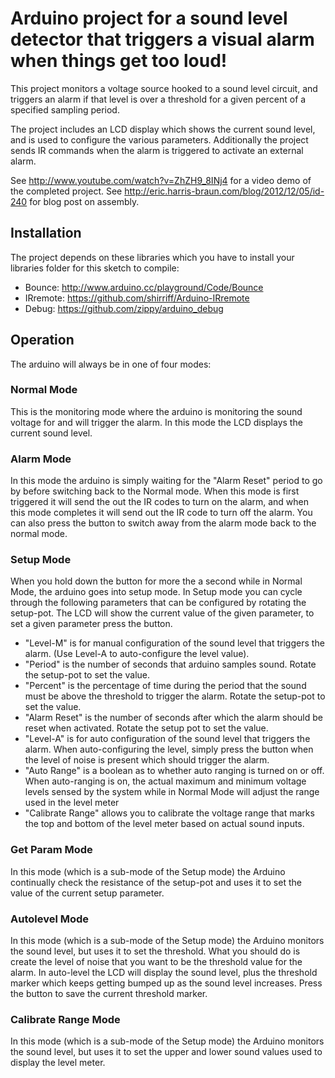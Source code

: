 # Arduino project for a sound level detector that triggers a visual alarm when things get too loud!

This project monitors a voltage source hooked to a sound level circuit, and triggers an alarm if that level is over a threshold for a given percent of a specified sampling period.

The project includes an LCD display which shows the current sound level, and is used to configure the various parameters.  Additionally the project sends IR commands when the alarm is triggered to activate an external alarm.

See http://www.youtube.com/watch?v=ZhZH9_8INj4 for a video demo of the completed project.
See http://eric.harris-braun.com/blog/2012/12/05/id-240 for blog post on assembly.

## Installation

The project depends on these libraries which you have to install your libraries folder for this sketch to compile:

+ Bounce: http://www.arduino.cc/playground/Code/Bounce
+ IRremote: https://github.com/shirriff/Arduino-IRremote
+ Debug: https://github.com/zippy/arduino_debug

## Operation

The arduino will always be in one of four modes:

### Normal Mode
This is the monitoring mode where the arduino is monitoring the sound voltage for and will trigger the alarm.  In this mode the LCD displays the current sound level.

### Alarm Mode
In this mode the arduino is simply waiting for the "Alarm Reset" period to go by before switching back to the Normal mode.  When this mode is first triggered it will send the out the IR codes to turn on the alarm, and when this mode completes it will send out the IR code to turn off the alarm.  You can also press the button to switch away from the alarm mode back to the normal mode.

### Setup Mode
When you hold down the button for more the a second while in Normal Mode, the arduino goes into setup mode.  In Setup mode you can cycle through the following parameters that can be configured by rotating the setup-pot.  The LCD will show the current value of the given parameter, to set a given parameter press the button.

+ "Level-M" is for manual configuration of the sound level that triggers the alarm.  (Use Level-A to auto-configure the level value).
+ "Period" is the number of seconds that arduino samples sound.  Rotate the setup-pot to set the value.
+ "Percent" is the percentage of time during the period that the sound must be above the threshold to trigger the alarm.  Rotate the setup-pot to set the value.
+ "Alarm Reset" is the number of seconds after which the alarm should be reset when activated.  Rotate the setup pot to set the value.
+ "Level-A" is for auto configuration of the sound level that triggers the alarm.  When auto-configuring the level, simply press the button when the level of noise is present which should trigger the alarm.
+ "Auto Range" is a boolean as to whether auto ranging is turned on or off.  When auto-ranging is on, the actual maximum and minimum voltage levels sensed by the system while in Normal Mode will adjust the range used in the level meter
+ "Calibrate Range" allows you to calibrate the voltage range that marks the top and bottom of the level meter based on actual sound inputs.

### Get Param Mode
In this mode (which is a sub-mode of the Setup mode) the Arduino continually check the resistance of the setup-pot and uses it to set the value of the current setup parameter.

### Autolevel Mode
In this mode (which is a sub-mode of the Setup mode) the Arduino monitors the sound level, but uses it to set the threshold.  What you should do is create the level of noise that you want to be the threshold value for the alarm.  In auto-level the LCD will display the sound level, plus the threshold marker which keeps getting bumped up as the sound level increases.  Press the button to save the current threshold marker.

### Calibrate Range Mode
In this mode (which is a sub-mode of the Setup mode) the Arduino monitors the sound level, but uses it to set the upper and lower sound values used to display the level meter.